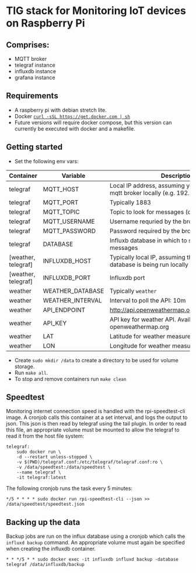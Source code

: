 # TIG stack for Monitoring IoT devices on Raspberry Pi

## Comprises:

* MQTT broker
* telegraf instance
* influxdb instance
* grafana instance

## Requirements

* A raspberry pi with debian stretch lite.
* Docker [`curl -sSL https://get.docker.com | sh`](https://www.raspberrypi.org/blog/docker-comes-to-raspberry-pi/)
* Future versions will require docker compose, but this version can currently be executed with docker and a makefile.

## Getting started

* Set the following env vars:

|Container|Variable|Description|
|---|---|---|
|telegraf|MQTT_HOST|Local IP address, assuming you are running the mqtt broker locally (e.g. 192.168.1.177)|
|telegraf|MQTT_PORT|Typically 1883|
|telegraf|MQTT_TOPIC|Topic to look for messages (currently just one)|
|telegraf|MQTT_USERNAME|Username requried by the broker|
|telegraf|MQTT_PASSWORD|Password required by the broker|
|telegraf|DATABASE|Influxb database in which to store mqtt messages|
|[weather, telegraf]|INFLUXDB_HOST|Typically local IP, assuming that the influxdb database is being run locally|
|[weather, telegraf]|INFLUXDB_PORT|Influxdb port|
|weather|WEATHER_DATABASE|Typically `weather`|
|weather|WEATHER_INTERVAL|Interval to poll the API: 10m|
|weather|API_ENDPOINT|http://api.openweathermap.org/data/2.5/weather|
|weather|API_KEY|API key for weather API. Available frm openweathermap.org|
|weather|LAT|Latitude for weather measurements|
|weather|LON|Longitude for weather measurements|

* Create `sudo mkdir /data` to create a directory to be used for volume storage.
* Run `make all`.
* To stop and remove containers run `make clean`

## Speedtest

Monitoring internet connection speed is handled with the rpi-speedtest-cli image.
A cronjob calls this container at a set interval, and logs the output to json. This json is then read by telegraf using the tail plugin. In order to read this file, an appropriate volume must be mounted to allow the telegraf to read it from the host file system:

```{make}
telegraf:
	sudo docker run \
	-d --restart unless-stopped \
	-v $(PWD)/telegraf.conf:/etc/telegraf/telegraf.conf:ro \
	-v /data/speedtest:/data/speedtest \
	--name telegraf \
	-it telegraf:latest
```

The following cronjob runs the task every 5 minutes:

```{bash}
*/5 * * * * sudo docker run rpi-speedtest-cli --json >> /data/speedtest/speedtest.json
```

## Backing up the data

Backup jobs are run on the influx database using a cronjob which calls the `influxd backup` command. An appropriate volume must again be specified when creating the influxdb container.

```
* * */5 * * sudo docker exec -it influxdb influxd backup -database telegraf /data/influxdb/backup
```


